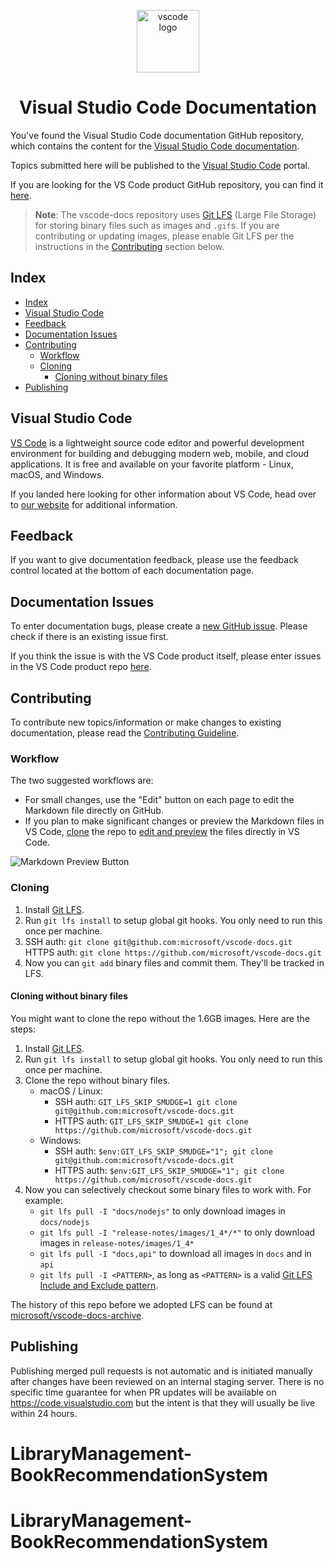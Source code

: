 <p align="center">
  <img alt="vscode logo" src="images/logo-stable.png" width="100px" />
  <h1 align="center">Visual Studio Code Documentation</h1>
</p>

You've found the Visual Studio Code documentation GitHub repository, which contains the content for the [Visual Studio Code documentation](https://code.visualstudio.com/docs).

Topics submitted here will be published to the [Visual Studio Code](https://code.visualstudio.com) portal.

If you are looking for the VS Code product GitHub repository, you can find it [here](https://github.com/microsoft/vscode).

>**Note**: The vscode-docs repository uses [Git LFS](https://git-lfs.github.com/) (Large File Storage) for storing binary files such as images and `.gif`s. If you are contributing or updating images, please enable Git LFS per the instructions in the [Contributing](#cloning) section below.

## Index

- [Index](#index)
- [Visual Studio Code](#visual-studio-code)
- [Feedback](#feedback)
- [Documentation Issues](#documentation-issues)
- [Contributing](#contributing)
  - [Workflow](#workflow)
  - [Cloning](#cloning)
    - [Cloning without binary files](#cloning-without-binary-files)
- [Publishing](#publishing)

## Visual Studio Code

[VS Code](https://code.visualstudio.com/) is a lightweight source code editor and powerful development environment for building and debugging modern web, mobile, and cloud applications. It is free and available on your favorite platform - Linux, macOS, and Windows.

If you landed here looking for other information about VS Code, head over to [our website](https://code.visualstudio.com) for additional information.

## Feedback

If you want to give documentation feedback, please use the feedback control located at the bottom of each documentation page.

## Documentation Issues

To enter documentation bugs, please create a [new GitHub issue](https://github.com/microsoft/vscode-docs/issues). Please check if there is an existing issue first.

If you think the issue is with the VS Code product itself, please enter issues in the VS Code product repo [here](https://github.com/microsoft/vscode/issues).

## Contributing

To contribute new topics/information or make changes to existing documentation, please read the [Contributing Guideline](./CONTRIBUTING.md#contributing).

### Workflow

The two suggested workflows are:

- For small changes, use the "Edit" button on each page to edit the Markdown file directly on GitHub.
- If you plan to make significant changes or preview the Markdown files in VS Code, [clone](#cloning) the repo to [edit and preview](https://code.visualstudio.com/docs/languages/markdown) the files directly in VS Code.

![Markdown Preview Button](images/MDPreviewButton.png)

### Cloning

1. Install [Git LFS](https://git-lfs.github.com/).
2. Run `git lfs install` to setup global git hooks. You only need to run this once per machine.
3. SSH auth: `git clone git@github.com:microsoft/vscode-docs.git`<br>HTTPS auth: `git clone https://github.com/microsoft/vscode-docs.git`
4. Now you can `git add` binary files and commit them. They'll be tracked in LFS.

#### Cloning without binary files

You might want to clone the repo without the 1.6GB images. Here are the steps:

1. Install [Git LFS](https://git-lfs.github.com/).
2. Run `git lfs install` to setup global git hooks. You only need to run this once per machine.
3. Clone the repo without binary files.
    - macOS / Linux:
      - SSH auth: `GIT_LFS_SKIP_SMUDGE=1 git clone git@github.com:microsoft/vscode-docs.git`
      - HTTPS auth: `GIT_LFS_SKIP_SMUDGE=1 git clone https://github.com/microsoft/vscode-docs.git`
    - Windows:
      - SSH auth: `$env:GIT_LFS_SKIP_SMUDGE="1"; git clone git@github.com:microsoft/vscode-docs.git`
      - HTTPS auth: `$env:GIT_LFS_SKIP_SMUDGE="1"; git clone https://github.com/microsoft/vscode-docs.git`
4. Now you can selectively checkout some binary files to work with. For example:
    - `git lfs pull -I "docs/nodejs"` to only download images in `docs/nodejs`
    - `git lfs pull -I "release-notes/images/1_4*/*"` to only download images in `release-notes/images/1_4*`
    - `git lfs pull -I "docs,api"` to download all images in `docs` and in `api`
    - `git lfs pull -I <PATTERN>`, as long as `<PATTERN>` is a valid [Git LFS Include and Exclude pattern](https://github.com/git-lfs/git-lfs/blob/main/docs/man/git-lfs-fetch.adoc#include-and-exclude).

The history of this repo before we adopted LFS can be found at [microsoft/vscode-docs-archive](https://github.com/microsoft/vscode-docs-archive).

## Publishing

Publishing merged pull requests is not automatic and is initiated manually after changes have been reviewed on an internal staging server. There is no specific time guarantee for when PR updates will be available on https://code.visualstudio.com but the intent is that they will usually be live within 24 hours.
# LibraryManagement-BookRecommendationSystem
# LibraryManagement-BookRecommendationSystem
